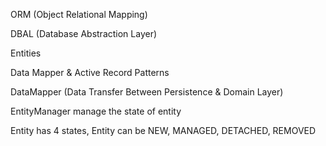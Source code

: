 ORM (Object Relational Mapping)

DBAL (Database Abstraction Layer)

Entities

Data Mapper & Active Record Patterns

DataMapper (Data Transfer Between Persistence & Domain Layer)

EntityManager manage the state of entity

Entity has 4 states, 
Entity can be NEW, MANAGED, DETACHED, REMOVED